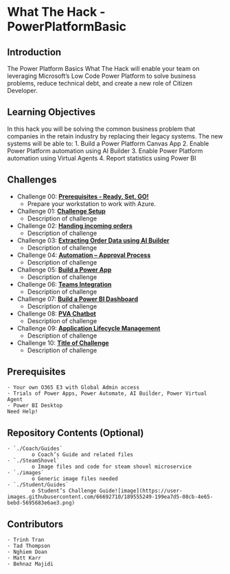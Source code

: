 # What The Hack - PowerPlatformBasic

## Introduction

The Power Platform Basics What The Hack will enable your team on leveraging Microsoft’s Low Code Power Platform to solve business problems, reduce technical debt, and create a new role of Citizen Developer.


## Learning Objectives

In this hack you will be solving the common business problem that companies in the retain industry by replacing their legacy systems.  The new systems will be able to:
	1. Build a Power Platform Canvas App
	2. Enable Power Platform automation using AI Builder
	3. Enable Power Platform automation using Virtual Agents
	4. Report statistics using Power BI


## Challenges

- Challenge 00: **[Prerequisites - Ready, Set, GO!](Student/Challenge-00.md)**
	 - Prepare your workstation to work with Azure.
- Challenge 01: **[Challenge Setup](Student/Challenge-01.md)**
	 - Description of challenge
- Challenge 02: **[Handing incoming orders](Student/Challenge-02.md)**
	 - Description of challenge
- Challenge 03: **[Extracting Order Data using AI Builder](Student/Challenge-03.md)**
	 - Description of challenge
- Challenge 04: **[Automation – Approval Process](Student/Challenge-04.md)**
	 - Description of challenge
- Challenge 05: **[Build a Power App](Student/Challenge-05.md)**
	 - Description of challenge
- Challenge 06: **[Teams Integration](Student/Challenge-06.md)**
	 - Description of challenge
- Challenge 07: **[Build a Power BI Dashboard](Student/Challenge-07.md)**
	 - Description of challenge
- Challenge 08: **[PVA Chatbot](Student/Challenge-08.md)**
	 - Description of challenge
- Challenge 09: **[Application Lifecycle Management](Student/Challenge-09.md)**
	 - Description of challenge
- Challenge 10: **[Title of Challenge](Student/Challenge-10.md)**
	 - Description of challenge

## Prerequisites

	· Your own O365 E3 with Global Admin access
	· Trials of Power Apps, Power Automate, AI Builder, Power Virtual Agent
	· Power BI Desktop
	Need Help!
	
## Repository Contents (Optional)
	· `./Coach/Guides`
			o Coach’s Guide and related files
	· `./SteamShovel`
			o Image files and code for steam shovel microservice
	· `./images`
			o Generic image files needed
	· `./Student/Guides`
			o Student’s Challenge Guide![image](https://user-images.githubusercontent.com/66692710/189555249-199ea7d5-08cb-4e65-bebd-5695683e6ae3.png)


## Contributors

	· Trinh Tran
	· Tad Thompson
	· Nghiem Doan
	· Matt Karr
	· Behnaz Majidi



